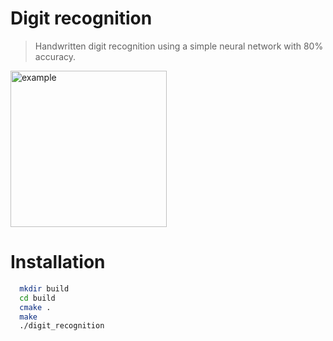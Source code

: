 # Digit recognition

>Handwritten digit recognition using a simple neural network with 80% accuracy. 

<img width="250" alt="example" src="https://user-images.githubusercontent.com/86520814/138560134-492d7f8f-24e3-4da2-aacc-95b813e8d33f.png">

# Installation 

```sh
  mkdir build
  cd build 
  cmake .
  make 
  ./digit_recognition
```
